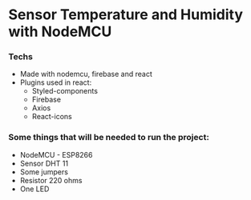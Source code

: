 # Sensor Temperature and Humidity with NodeMCU

### Techs

-  Made with nodemcu, firebase and react 
- Plugins used in react:
  - Styled-components
  - Firebase
  - Axios
  - React-icons

### Some things that will be needed to run the project:
- NodeMCU - ESP8266
- Sensor DHT 11
- Some jumpers
- Resistor 220 ohms
- One LED
